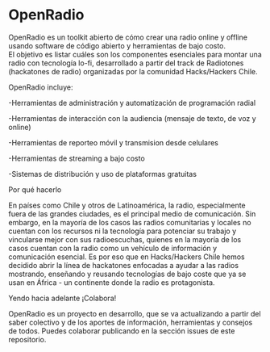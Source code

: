 OpenRadio
=========

OpenRadio es un toolkit abierto de cómo crear una radio online y offline usando software de código abierto y herramientas de bajo costo.  
El objetivo es listar cuáles son los componentes esenciales para montar una radio con tecnología lo-fi, desarrollado
a partir del track de Radiotones (hackatones de radio) organizadas por la comunidad Hacks/Hackers Chile. 

OpenRadio incluye:

-Herramientas de administración y automatización de programación radial

-Herramientas de interacción con la audiencia (mensaje de texto, de voz y online)

-Herramientas de reporteo móvil y transmision desde celulares

-Herramientas de streaming a bajo costo

-Sistemas de distribución y uso de plataformas gratuitas

Por qué hacerlo

En países como Chile y otros de Latinoamérica, la radio, especialmente fuera de las grandes ciudades, es el principal medio de comunicación. Sin embargo, en la mayoría de los casos las radios comunitarias y locales no cuentan con los recursos ni la tecnología para potenciar su trabajo y vincularse mejor con sus radioescuchas, 
quienes en la mayoría de los casos cuentan con la radio como un vehículo de información y comunicación esencial. Es por eso que en Hacks/Hackers Chile hemos decidido abrir la línea de hackatones enfocadas a ayudar a las radios mostrando, enseñando y reusando tecnologías de bajo coste que ya se usan en África - un continente 
donde la radio es protagonista. 

Yendo hacia adelante ¡Colabora!

OpenRadio es un proyecto en desarrollo, que se va actualizando a partir del saber colectivo y de los aportes de información, 
herramientas y consejos de todos. Puedes colaborar publicando en la sección issues de este repositorio.
